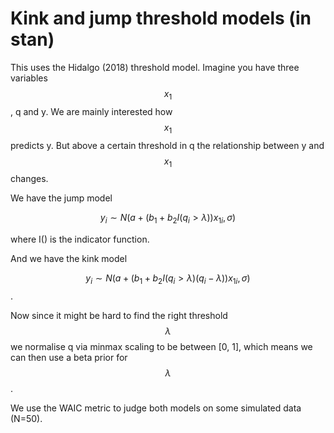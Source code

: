 # Kink and jump threshold models (in stan)

This uses the Hidalgo (2018) threshold model. Imagine you have three variables
$$x_1$$, q and y. We are mainly interested how $$x_1$$ predicts y. But above a 
certain threshold in q the relationship between y and $$x_1$$ changes. 

We have the jump model

$$y_i \sim N(a + (b_1 + b_2 I(q_i > \lambda))x_{1i}, \sigma)$$

where I() is the indicator function.

And we have the kink model

$$y_i \sim N(a + (b_1 + b_2 I(q_i > \lambda)(q_i - \lambda))x_{1i}, \sigma)$$.

Now since it might be hard to find the right threshold $$\lambda$$ we normalise
q via minmax scaling to be between [0, 1], which means we can then use a
beta prior for $$\lambda$$.

We use the WAIC metric to judge both models on some simulated data (N=50).

